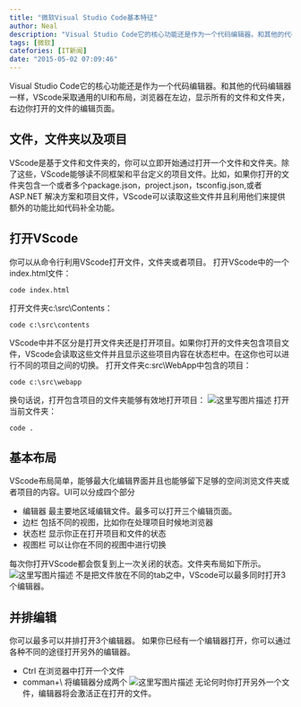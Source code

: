 ```yaml
---
title: "微软Visual Studio Code基本特征"
author: Neal
description: "Visual Studio Code它的核心功能还是作为一个代码编辑器。和其他的代码编辑器一样，VScode采取通用的UI和布局，浏览器在左边，显示所有的文件和文件夹，右边你打开的文件的编辑页面。文件，文件夹以及项目VScode是基于文件和文件夹的，你可以立即开始通过打开一个文件和文件夹。除了这些，VScode能够读不同框架和平台定义的项目文件。比如，如果你打开的文件夹包含一个或者多个package"
tags: [微软]
catefories: [IT新闻]
date: "2015-05-02 07:09:46"
---
```

Visual Studio Code它的核心功能还是作为一个代码编辑器。和其他的代码编辑器一样，VScode采取通用的UI和布局，浏览器在左边，显示所有的文件和文件夹，右边你打开的文件的编辑页面。
## 文件，文件夹以及项目 ##
VScode是基于文件和文件夹的，你可以立即开始通过打开一个文件和文件夹。除了这些，VScode能够读不同框架和平台定义的项目文件。比如，如果你打开的文件夹包含一个或者多个package.json，project.json，tsconfig.json,或者ASP.NET 解决方案和项目文件，VScode可以读取这些文件并且利用他们来提供额外的功能比如代码补全功能。
## 打开VScode ##
你可以从命令行利用VScode打开文件，文件夹或者项目。
打开VScode中的一个index.html文件：

```
code index.html
```
打开文件夹c:\src\Contents：

```
code c:\src\contents
```
VScode中并不区分是打开文件夹还是打开项目。如果你打开的文件夹包含项目文件，VScode会读取这些文件并且显示这些项目内容在状态栏中。在这你也可以进行不同的项目之间的切换。
打开文件夹c:src\WebApp中包含的项目：

```
code c:\src\webapp
```
换句话说，打开包含项目的文件夹能够有效地打开项目：
![这里写图片描述](http://img.blog.csdn.net/20150502065832553)
打开当前文件夹：

```
code .
```
## 基本布局 ##
VScode布局简单，能够最大化编辑界面并且也能够留下足够的空间浏览文件夹或者项目的内容。UI可以分成四个部分

 - 编辑器 最主要地区域编辑文件。最多可以打开三个编辑页面。
 - 边栏 包括不同的视图，比如你在处理项目时候地浏览器
 - 状态栏 显示你正在打开项目和文件的状态
 - 视图栏  可以让你在不同的视图中进行切换
 
 每次你打开VScode都会恢复到上一次关闭的状态。文件夹布局如下所示。
 ![这里写图片描述](http://img.blog.csdn.net/20150502070649040)
 不是把文件放在不同的tab之中，VScode可以最多同时打开3个编辑器。
 ## 并排编辑 ##
 你可以最多可以并排打开3个编辑器。
 如果你已经有一个编辑器打开，你可以通过各种不同的途径打开另外的编辑器。
 
 - Ctrl 在浏览器中打开一个文件
 - comman+\ 将编辑器分成两个
 ![这里写图片描述](http://img.blog.csdn.net/20150502072259377)
 无论何时你打开另外一个文件，编辑器将会激活正在打开的文件。

 